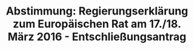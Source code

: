 ---
abstimmung:
  abstimmung: 1
  bundestagssitzung: 160
  legislaturperiode: 18
categories:
- Soziales
- Finanzen
- Todo
data:
- title: Abstimmungsergebnis 20160316_1-data.pdf
  url: /res/abstimmungsliste/20160316_1-data.pdf
- title: Abstimmungsergebnis 20160316_1_xls-data.csv
  url: /res/abstimmungsliste/analyses/20160316_1_xls-data.csv
documents:
- local: /res/abstimmungsdaten/018-160-01/1807884.pdf
  title: Drucksache 18/07884.pdf
  url: http://dip21.bundestag.de/dip21/btd/18/078/1807884.pdf
ergebnis:
  cdu/csu:
    enthaltung: 0
    gesamt: 310
    ja: 0
    nein: 276
    nichtabgegeben: 34
    ungueltig: 0
  die.linke:
    enthaltung: 0
    gesamt: 64
    ja: 53
    nein: 0
    nichtabgegeben: 11
    ungueltig: 0
  file: 20160316_1_xls-data.csv
  gruenen:
    enthaltung: 58
    gesamt: 63
    ja: 0
    nein: 0
    nichtabgegeben: 5
    ungueltig: 0
  spd:
    enthaltung: 0
    gesamt: 193
    ja: 0
    nein: 170
    nichtabgegeben: 23
    ungueltig: 0
layout: abstimmung
links:
- title: https://www.bundestag.de/parlament/plenum/abstimmung/abstimmung?id=389
  url: https://www.bundestag.de/parlament/plenum/abstimmung/abstimmung?id=389
preview: "Deutscher Bundestag\n\n160. Sitzung des Deutschen Bundestages\nam Mittwoch,\
  \ 16.M\xE4rz 2016\n\nEndg\xFCltiges Ergebnis der Namentlichen Abstimmung Nr. 1\n\
  \nEntschlie\xDFungsantrag der Abgeordneten Dr. Sahra Wagenknecht, Dr. Dietmar Bartsch,\n\
  Sabine Zimmermann, weiterer Abgeordneter und der Fraktion DIE LINKE.\nzu der Abgabe\
  \ einer Regierungserkl\xE4rung durch die Bundeskanzlerin zum Europ\xE4ischen\nRat\
  \ am 17./18. M\xE4rz 2016 in Br\xFCssel\n- Drucksache 18/7884 -\n\nAbgegebene Stimmen\
  \ insgesamt:\nNicht abgegebene Stimmen:\nJa-Stimmen:\nNein-Stimmen:\nEnthaltungen:\n\
  Ung\xFCltige:\n\nBerlin, den 16.03.2016\n\n557\n73\n53\n446\n58\n0\n\nBeginn: 15:15\n\
  Ende: 15:18\n"
tags:
- Haushalt
- Rente
- Todo
title: "Abstimmung: Regierungserkl\xE4rung zum Europ\xE4ischen Rat am 17./18. M\xE4\
  rz 2016 - Entschlie\xDFungsantrag"
---